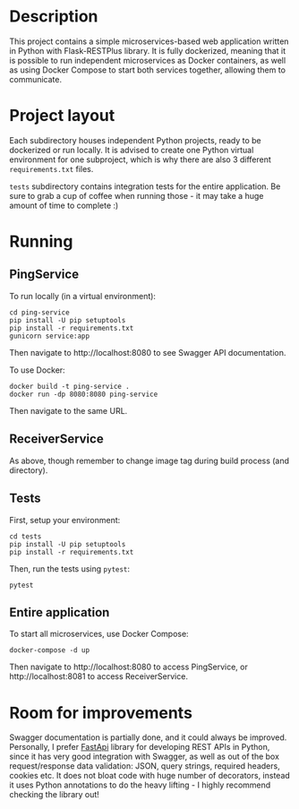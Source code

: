 # Description

This project contains a simple microservices-based web application written in Python with Flask-RESTPlus library. It is
fully dockerized, meaning that it is possible to run independent microservices as Docker containers, as well as using
Docker Compose to start both services together, allowing them to communicate.

# Project layout

Each subdirectory houses independent Python projects, ready to be dockerized or run locally. It is advised to create one
Python virtual environment for one subproject, which is why there are also 3 different `requirements.txt` files.

`tests` subdirectory contains integration tests for the entire application. Be sure to grab a cup of coffee when running
those - it may take a huge amount of time to complete :)

# Running

## PingService

To run locally (in a virtual environment):

```shell
cd ping-service
pip install -U pip setuptools
pip install -r requirements.txt
gunicorn service:app
```

Then navigate to http://localhost:8080 to see Swagger API documentation.

To use Docker:

```shell
docker build -t ping-service .
docker run -dp 8080:8080 ping-service
```

Then navigate to the same URL.

## ReceiverService

As above, though remember to change image tag during build process (and directory).

## Tests

First, setup your environment:

```shell
cd tests
pip install -U pip setuptools
pip install -r requirements.txt
```

Then, run the tests using `pytest`:

```shell
pytest
```

## Entire application

To start all microservices, use Docker Compose:

```shell
docker-compose -d up
```

Then navigate to http://localhost:8080 to access PingService, or http://localhost:8081 to access ReceiverService.

# Room for improvements

Swagger documentation is partially done, and it could always be improved. Personally, I prefer
[FastApi](https://fastapi.tiangolo.com/) library for developing REST APIs in Python, since it has very good integration
with Swagger, as well as out of the box request/response data validation: JSON, query strings, required headers, cookies
etc. It does not bloat code with huge number of decorators, instead it uses Python annotations to do the heavy lifting -
I highly recommend checking the library out!
